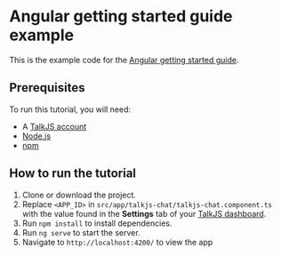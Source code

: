 # Angular getting started guide example

This is the example code for the [Angular getting started guide](https://talkjs.com/docs/Getting_Started/Frameworks/Angular/).

## Prerequisites

To run this tutorial, you will need:

- A [TalkJS account](https://talkjs.com/dashboard/login)
- [Node.js](https://nodejs.org/en)
- [npm](https://www.npmjs.com/)

## How to run the tutorial

1. Clone or download the project.
2. Replace `<APP_ID>` in `src/app/talkjs-chat/talkjs-chat.component.ts` with the value found in the **Settings** tab of your [TalkJS dashboard](https://talkjs.com/dashboard/login).
3. Run `npm install` to install dependencies.
4. Run `ng serve` to start the server.
5. Navigate to `http://localhost:4200/` to view the app
